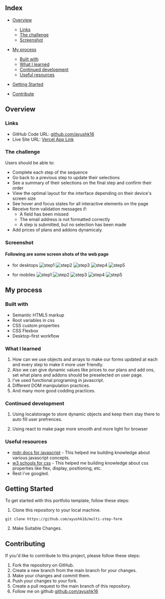 ## Index

- [Overview](#overview)
  - [Links](#links)
  - [The challenge](#the-challenge)
  - [Screenshot](#screenshot)
  
- [My process](#my-process)
  - [Built with](#built-with)
  - [What I learned](#what-i-learned)
  - [Continued development](#continued-development)
  - [Useful resources](#useful-resources)
- [Getting Started](#getting-started)
- [Contribute](#contributing)

## Overview

### Links

- GitHub Code URL: [github.com/ayushk16](https://github.com/ayushk16/multi-step-form)
- Live Site URL: [Vercel App Link](https://multi-step-form-rho-nine.vercel.app)

### The challenge

Users should be able to:

- Complete each step of the sequence
- Go back to a previous step to update their selections
- See a summary of their selections on the final step and confirm their order
- View the optimal layout for the interface depending on their device's screen size
- See hover and focus states for all interactive elements on the page
- Receive form validation messages if:
  - A field has been missed
  - The email address is not formatted correctly
  - A step is submitted, but no selection has been made
- Add prices of plans and addons dynamicaly.

### Screenshot

#### Following are some screen shots of the web page

- for desktops
  ![step1](./assets/screenshots/ss1.png)
  ![step2](./assets/screenshots/ss2.png)
  ![step3](./assets/screenshots/ss3.png)
  ![step4](./assets/screenshots/ss4.png)
  ![step5](./assets/screenshots/ss5.png)

- for mobiles
  ![step1](./assets/screenshots/ssph1.png)
  ![step2](./assets/screenshots/ssph2.png)
  ![step3](./assets/screenshots/ssph3.png)
  ![step4](./assets/screenshots/ssph4.png)
  ![step5](./assets/screenshots/ssph5.png)

## My process

### Built with

- Semantic HTML5 markup
- Root variables in css
- CSS custom properties
- CSS Flexbox
- Desktop-first workflow

### What I learned

1. How can we use objects and arrays to make our forms updated at each and every step to make it more user friendly.
2. Also we can give dynamic values like prices to our plans and add ons, set what plans and addons should be preselected on user page.
3. I've used functional programing in javascript.
4. Different DOM manipulation practices.
5. And many more good codding practices.

### Continued development

1. Using localstorage to store dynamic objects and keep them stay there to auto fill user prefrences.

2. Using react to make page more smooth and more light for browser

### Useful resources

- [mdn docs for javascript](https://developer.mozilla.org/en-US/docs/Web/JavaScript) - This helped me building knowledge about various javascript concepts.
- [w3 schools for css](https://www.w3schools.com/css/default.asp) - This helped me building knowledge about css properties like flex, display, positioning, etc.
- Rest i've googled.

## Getting Started

To get started with this portfolio template, follow these steps:

1. Clone this repository to your local machine.

```
git clone https://github.com/ayushk16/multi-step-form
```

2. Make Suitable Changes.

## Contributing

If you'd like to contribute to this project, please follow these steps:

1. Fork the repository on GitHub.
2. Create a new branch from the main branch for your changes.
3. Make your changes and commit them.
4. Push your changes to your fork.
5. Create a pull request to the main branch of this repository.
6. Follow me on github [github.com/ayushk16](https://github.com/ayushk16)
